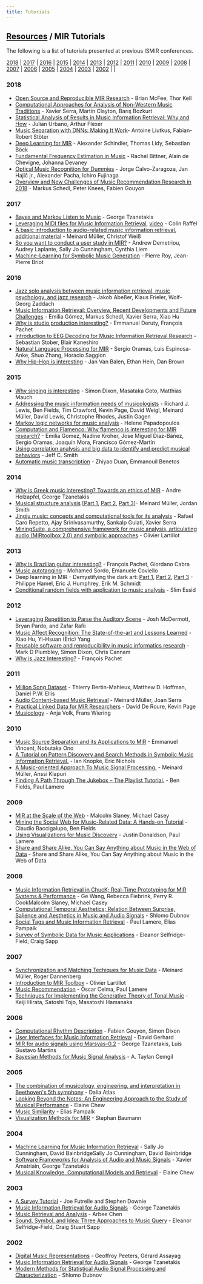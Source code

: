 ```yaml
---
title: Tutorials
---
```


## [Resources]({{site.base_url}}/resources/) / MIR Tutorials

The following is a list of tutorials presented at previous ISMIR conferences.

[2018](#2018) | [2017](#2017) | [2016](#2016) | [2015](#2015) | [2014](#2014) | [2013](#2013) |
[2012](#2012) | [2011](#2011) | [2010](#2010) | [2009](#2009) | [2008](#2008) | [2007](#2007) |
[2006](#2006) | [2005](#2005) | [2004](#2004) | [2003](#2003) | [2002](#2002) |  |

### 2018
* [Open Source and Reproducible MIR Research](http://ismir2018.{{site.domain}}/pages/events-tutorial-14.html) - Brian McFee, Thor Kell
* [Computational Approaches for Analysis of Non-Western Music Traditions](http://ismir2018.{{site.domain}}/pages/events-tutorial-09.html) - Xavier Serra, Martin Clayton, Barış Bozkurt
*  [Statistical Analysis of Results in Music Information Retrieval: Why and How](http://ismir2018.{{site.domain}}/pages/events-tutorial-17.html) - Julian Urbano, Arthur Flexer
* [Music Separation with DNNs: Making It Work](http://ismir2018.{{site.domain}}/pages/events-tutorial-01.html)- Antoine Liutkus, Fabian-Robert Stöter
* [Deep Learning for MIR](http://ismir2018.{{site.domain}}/pages/events-tutorial-04.html) - Alexander Schindler, Thomas Lidy, Sebastian Böck
* [Fundamental Frequency Estimation in Music](http://ismir2018.{{site.domain}}/pages/events-tutorial-06.html) - Rachel Bittner, Alain de Chevigne, Johanna Devaney
* [Optical Music Recognition for Dummies](http://ismir2018.{{site.domain}}/pages/events-tutorial-07.html) - Jorge Calvo-Zaragoza, Jan Hajič jr., Alexander Pacha, Ichiro Fujinaga
* [Overview and New Challenges of Music Recommendation Research in 2018](http://ismir2018.{{site.domain}}/pages/events-tutorial-11.html) - Markus Schedl, Peter Knees, Fabien Gouyon

### 2017
* [Bayes and Markov Listen to Music](https://ismir2017.{{site.domain}}/tutorials/#T1) - George Tzanetakis
* [Leveraging MIDI files for Music Information Retrieval](https://ismir2017.{{site.domain}}/tutorials/#T2), [video](https://www.youtube.com/watch?v=iZt7tpYR6MI) - Colin Raffel
* [A basic introduction to audio-related music information retrieval](https://ismir2017.{{site.domain}}/tutorials/#T3), [additional material](https://www.audiolabs-erlangen.de/resources/MIR/2017_TutorialAudioMIR_ISMIR/) - Meinard Müller, Christof Weiß
* [So you want to conduct a user study in MIR?](https://ismir2017.{{site.domain}}/tutorials/#T4) - Andrew Demetriou, Audrey Laplante, Sally Jo Cunningham, Cynthia Liem
* [Machine-Learning for Symbolic Music Generation](https://ismir2017.{{site.domain}}/tutorials/#T5) - Pierre Roy, Jean-Pierre Briot

### 2016
* [Jazz solo analysis between music information retrieval, music psychology, and jazz research](https://ismir2016.{{site.domain}}/event/tutorials/#jazz) - Jakob Abeßer, Klaus Frieler, Wolf-Georg Zaddach
* [Music Information Retrieval: Overview, Recent Developments and Future Challenges](https://ismir2016.{{site.domain}}/event/tutorials/#mir) - Emilia Gómez, Markus Schedl, Xavier Serra, Xiao Hu
* [Why is studio production interesting?](https://ismir2016.{{site.domain}}/event/tutorials/#studio) - Emmanuel Deruty, François Pachet
* [Introduction to EEG Decoding for Music Information Retrieval Research](https://ismir2016.{{site.domain}}/event/tutorials/#eeg) - Sebastian Stober, Blair Kaneshiro
* [Natural Language Processing for MIR](https://ismir2016.{{site.domain}}/event/tutorials/#nlp) - Sergio Oramas, Luis Espinosa­-Anke, Shuo Zhang, Horacio Saggion
* [Why Hip-Hop is interesting](https://ismir2016.{{site.domain}}/event/tutorials/#hiphop ) - Jan Van Balen, Ethan Hein, Dan Brown

### 2015
* [Why singing is interesting](http://ismir2015.{{site.domain}}/tutorialschedule.html#tutorial1) - Simon Dixon, Masataka Goto, Matthias Mauch
* [Addressing the music information needs of musicologists](http://ismir2015.{{site.domain}}/tutorialschedule.html#tutorial2) - Richard J. Lewis, Ben Fields, Tim Crawford, Kevin Page, David Weigl, Meinard Müller, David Lewis, Christophe Rhodes, Justin Gagen
* [Markov logic networks for music analysis](http://ismir2015.{{site.domain}}/tutorialschedule.html#tutorial3) - Helene Papadopoulos
* [Computation and Flamenco: Why flamenco is interesting for MIR research?](http://ismir2015.{{site.domain}}/tutorialschedule.html#tutorial4) - Emilia Gomez, Nadine Kroher, Jose Miguel Díaz-Báñez, Sergio Oramas, Joaquín Mora, Francisco Gómez-Martín
* [Using correlation analysis and big data to identify and predict musical behaviors](http://ismir2015.{{site.domain}}/tutorialschedule.html#tutorial5) - Jeff C. Smith
* [Automatic music transcription](http://ismir2015.{{site.domain}}/tutorialschedule.html#tutorial6) - Zhiyao Duan, Emmanouil Benetos

### 2014
* [Why is Greek music interesting? Towards an ethics of MIR](http://ismir2014.{{site.domain}}/conf/ismir2014/tutorialschedule.html) - Andre Holzapfel, George Tzanetakis
* [Musical structure analysis](http://ismir2014.{{site.domain}}/conf/ismir2014/tutorialschedule.html) [[Part 1](https://www.audiolabs-erlangen.de/fau/professor/mueller/activities/2014_MuellerSmith_MusicStructure_Tutorial-ISMIR_Part-0_handouts.pdf), [Part 2](https://www.audiolabs-erlangen.de/fau/professor/mueller/activities/2014_MuellerSmith_MusicStructure_Tutorial-ISMIR_Part-1_handouts.pdf), [Part 3](https://www.audiolabs-erlangen.de/fau/professor/mueller/activities/2014_MuellerSmith_MusicStructure_Tutorial-ISMIR_Part-2_handouts.pdf)]- Meinard Müller, Jordan Smith
* [Jingju music: concepts and computational tools for its analysis](http://ismir2014.{{site.domain}}/conf/ismir2014/tutorialschedule.html) - Rafael Caro Repetto, Ajay Srinivasamurthy, Sankalp Gulati, Xavier Serra
* [MiningSuite, a comprehensive framework for music analysis, articulating audio (MIRtoolbox 2.0) and symbolic approaches](http://ismir2014.{{site.domain}}/conf/ismir2014/tutorialschedule.html) - Olivier Lartillot


### 2013
* [Why is Brazilian guitar interesting?](https://www.youtube.com/watch?v=Zhv7HaTcDkE) - François Pachet, Giordano Cabra
* [Music autotagging](http://mtg.upf.edu/node/2902) - Mohamed Sordo, Emanuele Coviello
* Deep learning in MIR - Demystifying the dark art: [Part 1](https://marl.smusic.nyu.edu/wordpress/wp-content/papercite-data/pdf/ISMIR2013_Deep_Learning_Part1_Schmidt.pdf), [Part 2](http://marl.smusic.nyu.edu/wordpress/wp-content/papercite-data/pdf/ISMIR2013_Deep_Learning_Part2_Hamel.pdf), [Part 3](http://marl.smusic.nyu.edu/wordpress/wp-content/papercite-data/pdf/ISMIR2013_Deep_Learning_Part3_Humphrey.pdf) - Philippe Hamel, Eric J. Humphrey, Erik M. Schmidt
* [Conditional random fields with application to music analysis](https://perso.telecom-paristech.fr/essid/teach/CRF_tutorial_ISMIR-2013.pdf) - Slim Essid


### 2012
* [Leveraging Repetition to Parse the Auditory Scene](http://ismir2012.{{site.domain}}/event/tutorials/index.html#tutorial1) - Josh McDermott, Bryan Pardo, and Zafar Raﬁi
* [Music Affect Recognition: The State-of-the-art and Lessons Learned](http://ismir2012.{{site.domain}}/event/tutorials/index.html#tutorial2) -Xiao Hu, Yi-Hsuan (Eric) Yang
* [Reusable software and reproducibility in music informatics research](http://ismir2012.{{site.domain}}/event/tutorials/index.html#tutorial3) -Mark D Plumbley, Simon Dixon, Chris Cannam
* [Why is Jazz Interesting?](http://ismir2012.{{site.domain}}/event/tutorials/index.html#tutorial4) - François Pachet

### 2011
* [Million Song Dataset](http://ismir2011.{{site.domain}}/tutorials.html#tutorial1) - Thierry Bertin-Mahieux, Matthew D. Hoffman, Daniel P.W. Ellis
* [Audio Content-based Music Retrieval](http://ismir2011.{{site.domain}}/tutorials.html#tutorial2) - Meinard Müller, Joan Serra
* [Practical Linked Data for MIR Researchers](http://ismir2011.{{site.domain}}/tutorials.html#tutorial3) - David De Roure, Kevin Page
* [Musicology](http://ismir2011.{{site.domain}}/tutorials.html#tutorial4) - Anja Volk, Frans Wiering

### 2010
* [Music Source Separation and its Applications to MIR](http://ismir2010.{{site.domain}}/program/tutorials/index.html#tutorial1) - Emmanuel Vincent, Nobutaka Ono
* [A Tutorial on Pattern Discovery and Search Methods in Symbolic Music Information Retrieval.](http://ismir2010.{{site.domain}}/program/tutorials/index.html#tutorial2) - Ian Knopke, Eric Nichols
* [A Music-oriented Approach To Music Signal Processing.](http://ismir2010.{{site.domain}}/program/tutorials/index.html#tutorial3) - Meinard Müller, Anssi Klapuri
* [Finding A Path Through The Jukebox – The Playlist Tutorial.](http://ismir2010.{{site.domain}}/program/tutorials/index.html#tutorial4) - Ben Fields, Paul Lamere

### 2009
* [MIR at the Scale of the Web](http://ismir2009.{{site.domain}}/tutorials.html#am1) - Malcolm Slaney, Michael Casey
* [Mining the Social Web for Music-Related Data: A Hands-on Tutorial](http://ismir2009.{{site.domain}}/tutorials.html#am2) - Claudio Baccigalupo, Ben Fields
* [Using Visualizations for Music Discovery](http://ismir2009.{{site.domain}}/tutorials.html#pm1) - Justin Donaldson, Paul Lamere
* [Share and Share Alike, You Can Say Anything about Music in the Web of Data](http://ismir2009.{{site.domain}}/tutorials.html#pm2) - Share and Share Alike, You Can Say Anything about Music in the Web of Data

### 2008
* [Music Information Retrieval in ChucK; Real-Time Prototyping for MIR Systems & Performance](http://ismir2008.{{site.domain}}/tutorials.html) - Ge Wang, Rebecca Fiebrink, Perry R. CookMalcolm Slaney, Michael Casey
* [Computational Temporal Aesthetics; Relation Between Surprise, Salience and Aesthetics in Music and Audio Signals](http://ismir2008.{{site.domain}}/tutorials.html) - Shlomo Dubnov
* [Social Tags and Music Information Retrieval](http://ismir2008.{{site.domain}}/tutorials.html) - Paul Lamere, Elias Pampalk
* [Survey of Symbolic Data for Music Applications](http://ismir2008.{{site.domain}}/tutorials.html) - Eleanor Selfridge-Field, Craig Sapp

### 2007
* [Synchronization and Matching Techiques for Music Data]() - Meinard Müller, Roger Dannenberg
* [Introduction to MIR Toolbox](https://ismir2008.{{site.domain}}/latebreak/lartillot.pdf) - Olivier Lartillot
* [Music Recommendation]() - Òscar Celma, Paul Lamere
* [Techniques for Implementing the Generative Theory of Tonal Music](https://www.tandfonline.com/doi/abs/10.1080/09298210701563238) - Keiji Hirata, Satoshi Tojo, Masatoshi Hamanaka

### 2006
* [Computational Rhythm Description](http://ismir2006.{{site.domain}}/ISMIR06Tutorials.html) - Fabien Gouyon, Simon Dixon
* [User Interfaces for Music Information Retrieval](http://ismir2006.{{site.domain}}/ISMIR06Tutorials.html) - David Gerhard
* [MIR for audio signals using Marsyas-0.2](http://ismir2006.{{site.domain}}/ISMIR06Tutorials.html) - George Tzanetakis, Luis Gustavo Martins
* [Bayesian Methods for Music Signal Analysis](http://ismir2006.{{site.domain}}/ISMIR06Tutorials.html) - A. Taylan Cemgil

### 2005
* [The combination of musicology, engineering, and interpretation in Beethoven's 5th symphony](http://ismir2005.{{site.domain}}/tutorials.html) - Dalia Atlas
* [Looking Beyond the Notes: An Engineering Approach to the Study of Musical Performance](http://ismir2005.{{site.domain}}/tutorials.html) - Elaine Chew
* [Music Similarity](http://ismir2005.{{site.domain}}/tutorials.html) - Elias Pampalk
* [Visualization Methods for MIR](http://ismir2005.{{site.domain}}/tutorials.html) - Stephan Baumann

### 2004
* [Machine Learning for Music Information Retrieval](http://ismir2004.{{site.domain}}/tutorials.html) - Sally Jo Cunningham, David BainbridgeSally Jo Cunningham, David Bainbridge
* [Software Frameworks for Analysis of Audio and Music Signals](http://ismir2004.{{site.domain}}/tutorials.html) - Xavier Amatriain, George Tzanetakis
* [Musical Knowledge, Computational Models and Retrieval](http://ismir2004.{{site.domain}}/tutorials.html) - Elaine Chew

### 2003
* [A Survey Tutorial](http://ismir2003.{{site.domain}}/tut1_2.html) - Joe Futrelle and Stephen Downie
* [Music Information Retrieval for Audio Signals](http://ismir2003.{{site.domain}}/tut1_2.html) - George Tzanetakis
* [Music Retrieval and Analysis](http://ismir2003.{{site.domain}}/tut3_4.html) - Arbee Chen
* [Sound, Symbol, and Idea: Three Approaches to Music Query](http://ismir2003.{{site.domain}}/tut3_4.html) - Eleanor Selfridge-Field, Craig Stuart Sapp

### 2002
* [Digital Music Representations](http://ismir2002.{{site.domain}}/tutorials.html#tut1) - Geoffroy Peeters, Gérard Assayag
* [Music Information Retrieval for Audio Signals](http://ismir2002.{{site.domain}}/tutorials.html#tut2) - George Tzanetakis
* [Modern Methods for Statistical Audio Signal Processing and Characterization](http://ismir2002.{{site.domain}}/tutorials.html#tut3) - Shlomo Dubnov
